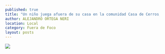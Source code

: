 ```yaml
---
published: true
title: "Un niño juega afuera de su casa en la comunidad Casa de Cerros, en Pánuco"
author: ALEJANDRO ORTEGA NERI
location: Local
category: Fuera de Foco
layout: posts
---
```


![](http://i.imgur.com/JI1pj1mm.jpg)
